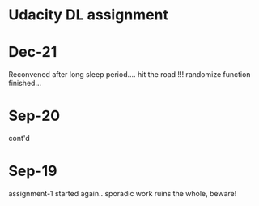 # Udacity DL assignment

# Dec-21

Reconvened after long sleep period.... hit the road !!!
randomize function finished...


# Sep-20

cont'd


# Sep-19

assignment-1 started again.. sporadic work ruins the whole, beware!

